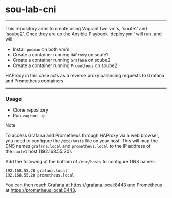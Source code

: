 # sou-lab-cni
---

This repository aims to create using Vagrant two vm's, 'soufe1' and 'soube2'. Once they are up the Ansible Playbook 'deploy.yml' will run, and will:

- Install `podman`  on both vm's
- Create a container running `HAProxy` on soufe1
- Create a container running `Grafana` on soube2
- Create a container running `Prometheus` on soube2

HAProxy in this case acts as a reverse proxy balancing requests to Grafana and Prometheus containers.

--- 
### **Usage**

- Clone repository
- Run `vagrant up`

> [!NOTE]
> To access Grafana and Prometheus through HAProxy via a web browser, you need to configure the `/etc/hosts` file on your host. This will map the DNS names `grafana.local` and `prometheus.local` to the IP address of the `soufe1` host (192.168.55.20).

Add the following at the bottom of `/etc/hosts` to configure DNS names:

```
192.168.55.20 grafana.local 
192.168.55.20 prometheus.local
```

You can then reach Grafana at https://grafana.local:8443 and Prometheus at https://prometheus.local:8443.
